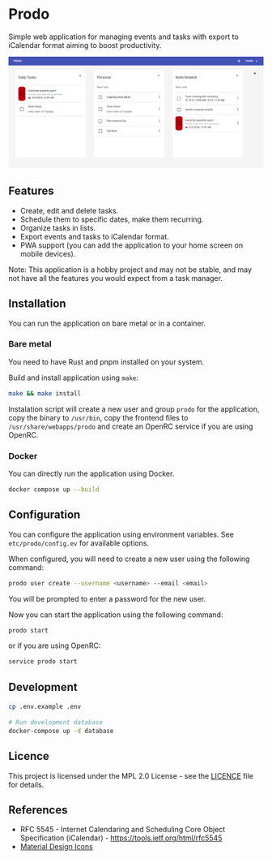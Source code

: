 # Prodo
Simple web application for managing events and tasks 
with export to iCalendar format aiming to boost productivity.

![](docs/img/screenshot.png)

## Features
- Create, edit and delete tasks.
- Schedule them to specific dates, make them recurring.
- Organize tasks in lists.
- Export events and tasks to iCalendar format.
- PWA support (you can add the application to your home screen on mobile devices).

Note: This application is a hobby project and may not be stable,
and may not have all the features you would expect from a task manager.

## Installation
You can run the application on bare metal or in a container.

### Bare metal
You need to have Rust and pnpm installed on your system.

Build and install application using `make`:
```bash
make && make install
```

Instalation script will create a new user and group `prodo` 
for the application, copy the binary to `/usr/bin`,
copy the frontend files to `/usr/share/webapps/prodo` and create
an OpenRC service if you are using OpenRC.

### Docker
You can directly run the application using Docker. 

```bash
docker compose up --build
```

## Configuration
You can configure the application using environment variables.
See `etc/prodo/config.ev` for available options.

When configured, you will need to create a new user using the following command:
```bash
prodo user create --username <username> --email <email>
```
You will be prompted to enter a password for the new user.

Now you can start the application using the following command:
```bash
prodo start
```
or if you are using OpenRC:
```bash
service prodo start
```

## Development
```bash
cp .env.example .env
```

```bash
# Run development database
docker-compose up -d database
```

## Licence
This project is licensed under the MPL 2.0 License - see the [LICENCE](LICENCE) file for details.

## References
- RFC 5545 - Internet Calendaring and Scheduling Core Object Specification (iCalendar) - https://tools.ietf.org/html/rfc5545
- [Material Design Icons](https://fonts.google.com/icons/)
